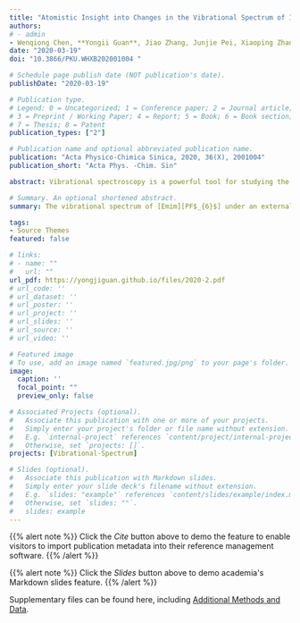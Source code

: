 ```yaml
---
title: "Atomistic Insight into Changes in the Vibrational Spectrum of Ionic Liquids under External Electric Field"
authors:
# - admin
- Wenqiong Chen, **Yongii Guan**, Jiao Zhang, Junjie Pei, Xiaoping Zhang, Youquan Deng.
date: "2020-03-19"
doi: "10.3866/PKU.WHXB202001004 "

# Schedule page publish date (NOT publication's date).
publishDate: "2020-03-19"

# Publication type.
# Legend: 0 = Uncategorized; 1 = Conference paper; 2 = Journal article;
# 3 = Preprint / Working Paper; 4 = Report; 5 = Book; 6 = Book section;
# 7 = Thesis; 8 = Patent
publication_types: ["2"]

# Publication name and optional abbreviated publication name.
publication: "Acta Physico-Chimica Sinica, 2020, 36(X), 2001004"
publication_short: "Acta Phys. -Chim. Sin"

abstract: Vibrational spectroscopy is a powerful tool for studying the microstructure of liquids, and anatomizing the nature of the vibrational spectrum (VS) is promising for investigating changes in the properties of liquid structures under external conditions. In this study, molecular dynamics (MD) simulations have been performed to explore changes in the VS of 1-ethyl-3-methylimidazolium hexafluorophosphate ([Emim][PF$_{6}$]) ionic liquid (IL) under an external electric field (EEF) ranging from 0 to 10 V nm$^{-1}$ at 350 K. First, the vibrational spectra for[Emim][PF$_{6}$] IL as well as its cation and anion are separately obtained, and the peaks are strictly assigned. The results demonstrate that the VS calculated by MD simulation can well reproduce the main characteristic peaks in the experimentally measured spectrum. Then, the vibrational spectra of the IL under various EEFs from 0 to 10 V nm$^{-1}$ are investigated, and the intrinsic origin of the changes in the vibrational bands (VBs) at 50, 183, 3196, and 3396 cm$^{-1}$ is analyzed. Our simulation results indicate that the intensities of the VBs at 50 and 183 cm$^{-1}$ are enhanced. In addition, the VB at 50 cm$^{-1}$ is redshifted by about 16 cm$^{-1}$ as the EEF is varied from 0 to 2 V nm$^{-1}$, and the redshift wavenumber increases to 33 cm$^{-1}$ as the EEF is increased to 3 V nm$^{-1}$and beyond. However, the intensities of the VBs at 3196 and 3396 cm$^{-1}$ show an obvious decrease. Meanwhile, the VB at 3396 cm$^{-1}$ is redshifted by about 16 cm$^{-1}$ when the EEF increases to 3 V nm$^{-1}$, and the redshift increases to 33 cm$^{-1}$ with an increase in the EEF beyond 4 V nm$^{-1}$. The intensity of the VB at 50 cm$^{-1}$ increases because of the increase in the total dipole moment of each anion and cation (from 4.34 to 5.46 D), and the redshift is attributed to the decrease in the average interaction energy per ion pair (from -378.7 to -298.0 kJ mol$^{-1}$) with increasing EEF. The intensity of the VB at 183 cm$^{-1}$ increases on account of the more consistent orientations for cations in the system with increasing EEF. The VB at 3196 cm$^{-1}$ weakens visibly because a greater number of hydrogen atoms appear around the carbon atoms on the methyl/ethyl side chains and the vibrations of the corresponding carbon-hydrogen bonds are suppressed under the action of the EEF. Furthermore, the intensity of the VB at 3396 cm$^{-1}$ decreases due to the decrease in the intermolecular $^{+}$C-H…F$^{-}$> hydrogen bonds (HBs), while the relaxation effect that is beneficial for the formation of HBs simultaneously exists in the system under the varying EEF, thus causing a redshift of the VB at 3396 cm$^{-1}$.

# Summary. An optional shortened abstract.
summary: The vibrational spectrum of [Emim][PF$_{6}$] under an external electric field ranging from 0 to 10 V nm$^{-1}$ is exploring by molecular dynamics simulations at 350 K. (**Times cited = 0**)

tags:
- Source Themes
featured: false

# links:
# - name: ""
#   url: ""
url_pdf: https://yongjiguan.github.io/files/2020-2.pdf
# url_code: ''
# url_dataset: ''
# url_poster: ''
# url_project: ''
# url_slides: ''
# url_source: ''
# url_video: ''

# Featured image
# To use, add an image named `featured.jpg/png` to your page's folder. 
image:
  caption: ''
  focal_point: ""
  preview_only: false

# Associated Projects (optional).
#   Associate this publication with one or more of your projects.
#   Simply enter your project's folder or file name without extension.
#   E.g. `internal-project` references `content/project/internal-project/index.md`.
#   Otherwise, set `projects: []`.
projects: [Vibrational-Spectrum]

# Slides (optional).
#   Associate this publication with Markdown slides.
#   Simply enter your slide deck's filename without extension.
#   E.g. `slides: "example"` references `content/slides/example/index.md`.
#   Otherwise, set `slides: ""`.
#   slides: example
---
```


{{% alert note %}}
Click the *Cite* button above to demo the feature to enable visitors to import publication metadata into their reference management software.
{{% /alert %}}

{{% alert note %}}
Click the *Slides* button above to demo academia's Markdown slides feature.
{{% /alert %}}

Supplementary files can be found here, including [Additional Methods and Data](http://www.whxb.pku.edu.cn/EN/abstract/abstract35640.shtml).
